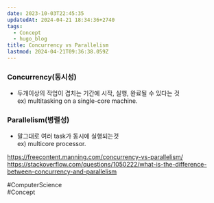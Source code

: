 ```yaml
---
date: 2023-10-03T22:45:35
updatedAt: 2024-04-21 18:34:36+2740
tags:
  - Concept
  - hugo_blog
title: Concurrency vs Parallelism
lastmod: 2024-04-21T09:36:38.059Z
---
```

### Concurrency(동시성)

* 두개이상의 작업이 겹치는 기간에 시작, 실행, 완료될 수 있다는 것\
  ex) multitasking on a single-core machine.

### Parallelism(병렬성)

* 말그대로 여러 task가 동시에 실행되는것\
  ex) multicore processor.

<https://freecontent.manning.com/concurrency-vs-parallelism/>\
<https://stackoverflow.com/questions/1050222/what-is-the-difference-between-concurrency-and-parallelism>

\#ComputerScience\
\#Concept

